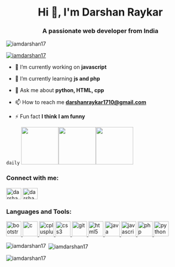 <h1 align="center">Hi 👋, I'm Darshan Raykar</h1>
<h3 align="center">A passionate web developer from India</h3>

<p align="left"> <img src="https://komarev.com/ghpvc/?username=iamdarshan17&label=Profile%20views&color=0e75b6&style=flat" alt="iamdarshan17" /> </p>

<p align="left"> <a href="https://github.com/ryo-ma/github-profile-trophy"><img src="https://github-profile-trophy.vercel.app/?username=iamdarshan17" alt="iamdarshan17" /></a> </p>

- 🔭 I’m currently working on **javascript**

- 🌱 I’m currently learning **js and php**

- 💬 Ask me about **python, HTML, cpp**

- 📫 How to reach me **darshanraykar1710@gmail.com**

- ⚡ Fun fact **I think I am funny**

`daily`
<img src="https://i.giphy.com/media/IdyAQJVN2kVPNUrojM/200.webp" width="100"><img src="https://i.giphy.com/media/LMt9638dO8dftAjtco/200.webp" width="100"><img src="https://i.giphy.com/media/KzJkzjggfGN5Py6nkT/200.webp" width="100">


<h3 align="left">Connect with me:</h3>
<p align="left">
<a href="https://twitter.com/darshanraykardz" target="blank"><img align="center" src="https://cdn.jsdelivr.net/npm/simple-icons@3.0.1/icons/twitter.svg" alt="darshanraykardz" height="30" width="40" /></a>
<a href="https://instagram.com/darshan_raykar_official" target="blank"><img align="center" src="https://cdn.jsdelivr.net/npm/simple-icons@3.0.1/icons/instagram.svg" alt="darshan_raykar_official" height="30" width="40" /></a>
</p>

<h3 align="left">Languages and Tools:</h3>
<p align="left"> <a href="https://getbootstrap.com" target="_blank"> <img src="https://devicons.github.io/devicon/devicon.git/icons/bootstrap/bootstrap-plain.svg" alt="bootstrap" width="40" height="40"/> </a> <a href="https://www.cprogramming.com/" target="_blank"> <img src="https://devicons.github.io/devicon/devicon.git/icons/c/c-original.svg" alt="c" width="40" height="40"/> </a> <a href="https://www.w3schools.com/cpp/" target="_blank"> <img src="https://devicons.github.io/devicon/devicon.git/icons/cplusplus/cplusplus-original.svg" alt="cplusplus" width="40" height="40"/> </a> <a href="https://www.w3schools.com/css/" target="_blank"> <img src="https://devicons.github.io/devicon/devicon.git/icons/css3/css3-original-wordmark.svg" alt="css3" width="40" height="40"/> </a> <a href="https://git-scm.com/" target="_blank"> <img src="https://www.vectorlogo.zone/logos/git-scm/git-scm-icon.svg" alt="git" width="40" height="40"/> </a> <a href="https://www.w3.org/html/" target="_blank"> <img src="https://devicons.github.io/devicon/devicon.git/icons/html5/html5-original-wordmark.svg" alt="html5" width="40" height="40"/> </a> <a href="https://www.java.com" target="_blank"> <img src="https://devicons.github.io/devicon/devicon.git/icons/java/java-original-wordmark.svg" alt="java" width="40" height="40"/> </a> <a href="https://developer.mozilla.org/en-US/docs/Web/JavaScript" target="_blank"> <img src="https://devicons.github.io/devicon/devicon.git/icons/javascript/javascript-original.svg" alt="javascript" width="40" height="40"/> </a> <a href="https://www.php.net" target="_blank"> <img src="https://devicons.github.io/devicon/devicon.git/icons/php/php-original.svg" alt="php" width="40" height="40"/> </a> <a href="https://www.python.org" target="_blank"> <img src="https://devicons.github.io/devicon/devicon.git/icons/python/python-original.svg" alt="python" width="40" height="40"/> </a> </p>

<p><img align="left" src="https://github-readme-stats.vercel.app/api/top-langs?username=iamdarshan17&show_icons=true&locale=en&layout=compact" alt="iamdarshan17" /></p>

<p>&nbsp;<img align="center" src="https://github-readme-stats.vercel.app/api?username=iamdarshan17&show_icons=true&locale=en" alt="iamdarshan17" /></p>

<p><img align="center" src="https://github-readme-streak-stats.herokuapp.com/?user=iamdarshan17&" alt="iamdarshan17" /></p>


